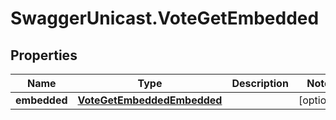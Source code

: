 # SwaggerUnicast.VoteGetEmbedded

## Properties

Name | Type | Description | Notes
------------ | ------------- | ------------- | -------------
**embedded** | [**VoteGetEmbeddedEmbedded**](VoteGetEmbeddedEmbedded.md) |  | [optional] 


